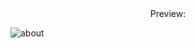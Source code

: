 <div align="center">
  Preview:
 </div>
 
 
![about](https://user-images.githubusercontent.com/60194074/162658977-669e6027-c795-41b5-ae55-143356cb735b.png)
